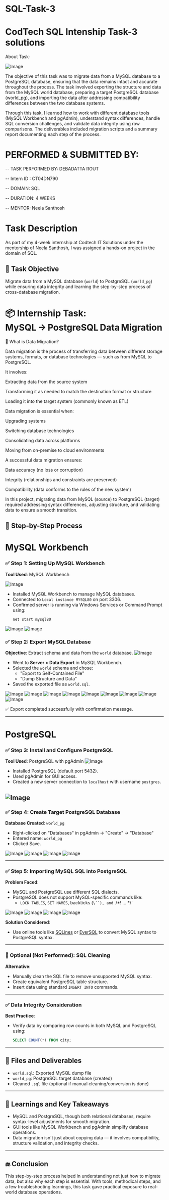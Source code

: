 # SQL-Task-3
# CodTech SQL Intenship Task-3 solutions
About Task-

![Image](https://github.com/user-attachments/assets/fa8d5667-cc8e-4aed-9e95-dd0eaa4d7ed6)

The objective of this task was to migrate data from a MySQL database to a PostgreSQL database, ensuring that the data remains intact and accurate throughout the process. The task involved exporting the structure and data from the MySQL world database, preparing a target PostgreSQL database (world_pg), and importing the data after addressing compatibility differences between the two database systems.

Through this task, I learned how to work with different database tools (MySQL Workbench and pgAdmin), understand syntax differences, handle SQL conversion challenges, and validate data integrity using row comparisons. The deliverables included migration scripts and a summary report documenting each step of the process.

# PERFORMED & SUBMITTED BY:

-- TASK PERFORMED BY: DEBADATTA ROUT

-- Intern ID : CT04DN790

-- DOMAIN: SQL

-- DURATION: 4 WEEKS

-- MENTOR: Neela Santhosh

# Task Description

As part of my 4-week internship at Codtech IT Solutions under the mentorship of Neela Santhosh, I was assigned a hands-on project in the domain of SQL. 
## 🎯 Task Objective
Migrate data from a MySQL database (`world`) to PostgreSQL (`world_pg`) while ensuring data integrity and learning the step-by-step process of cross-database migration.

# 📦 Internship Task: MySQL → PostgreSQL Data Migration 
📌 What is Data Migration?

Data migration is the process of transferring data between different storage systems, formats, or database technologies — such as from MySQL to PostgreSQL.

It involves:

Extracting data from the source system

Transforming it as needed to match the destination format or structure

Loading it into the target system (commonly known as ETL)

Data migration is essential when:

Upgrading systems

Switching database technologies

Consolidating data across platforms

Moving from on-premise to cloud environments

A successful data migration ensures:

Data accuracy (no loss or corruption)

Integrity (relationships and constraints are preserved)

Compatibility (data conforms to the rules of the new system)

In this project, migrating data from MySQL (source) to PostgreSQL (target) required addressing syntax differences, adjusting structure, and validating data to ensure a smooth transition.

## 🧭 Step-by-Step Process
# MySQL Workbench
### ✅ Step 1: Setting Up MySQL Workbench
**Tool Used**: MySQL Workbench

![Image](https://github.com/user-attachments/assets/307c94b4-ace1-4241-a7ee-e1491b53f8c7)

- Installed MySQL Workbench to manage MySQL databases.
- Connected to `Local instance MYSQL80` on port 3306.
- Confirmed server is running via Windows Services or Command Prompt using:
  ```
  net start mysql80
  ```
![Image](https://github.com/user-attachments/assets/ffa1a4a1-f2bc-48db-91d1-8d811e1d68c1)
![Image](https://github.com/user-attachments/assets/57eb61db-718d-4f6a-ad67-95cdf96355b2)

### ✅ Step 2: Export MySQL Database
**Objective**: Extract schema and data from the `world` database.
![Image](https://github.com/user-attachments/assets/f8c5ea0c-afcb-4d36-b8dd-8d4b13420334)
- Went to **Server > Data Export** in MySQL Workbench.
- Selected the `world` schema and chose:
  - "Export to Self-Contained File"
  - "Dump Structure and Data"
- Saved the exported file as `world.sql`.
  
![Image](https://github.com/user-attachments/assets/bf5d8b2b-cd79-4a9e-ba7b-397af523a1b1)
![Image](https://github.com/user-attachments/assets/864872be-326a-48bb-aaac-03fd0e26593e)
![Image](https://github.com/user-attachments/assets/e68a5407-e3d1-45cf-a63b-3b7afaa91d94)
![Image](https://github.com/user-attachments/assets/40946940-040a-4f17-a4fe-99ed47240183)
![Image](https://github.com/user-attachments/assets/5f01eb27-1e15-4b0a-b8cd-2f49100f86f7)
![Image](https://github.com/user-attachments/assets/1e838efb-b4ec-4942-8c7e-73d7364526e8)
![Image](https://github.com/user-attachments/assets/eabda6e8-1f7b-4efd-86a4-6f09b5eb2888)
![Image](https://github.com/user-attachments/assets/195d645d-1482-45d5-926b-dd0ff2e46e8d)
![Image](https://github.com/user-attachments/assets/d735c917-9aa8-4903-a9aa-30d89ce931c5)

✅ Export completed successfully with confirmation message.

---
# PostgreSQL
### ✅ Step 3: Install and Configure PostgreSQL
**Tool Used**: PostgreSQL with pgAdmin
![Image](https://github.com/user-attachments/assets/95123665-9f81-4311-814f-d92c425b5827)
- Installed PostgreSQL (default port 5432).
- Used pgAdmin for GUI access.
- Created a new server connection to `localhost` with username `postgres`.

![Image](https://github.com/user-attachments/assets/6632c99b-d165-44ea-8a1c-539345bbeefe)
---

### ✅ Step 4: Create Target PostgreSQL Database
**Database Created**: `world_pg`

- Right-clicked on "Databases" in pgAdmin → "Create" → "Database"
- Entered name: `world_pg`
- Clicked Save.

![Image](https://github.com/user-attachments/assets/9a1b7af9-e615-4396-b2d0-79b1f5bda7ee)
![Image](https://github.com/user-attachments/assets/02ee3666-c48a-4ca7-a904-70a78488b25e)
![Image](https://github.com/user-attachments/assets/62281b86-3f79-4913-a58b-cde6d1e163ff)
![Image](https://github.com/user-attachments/assets/21e1d051-db9e-4972-9a19-315337002b0a)

---

### ✅ Step 5: Importing MySQL SQL into PostgreSQL
**Problem Faced**:
- MySQL and PostgreSQL use different SQL dialects.
- PostgreSQL does not support MySQL-specific commands like:
  - `LOCK TABLES`, `SET NAMES`, backticks (`\``), and `/*! ... */`
 
![Image](https://github.com/user-attachments/assets/aec4ef15-028c-42ed-b942-bd01d8d41d79)
![Image](https://github.com/user-attachments/assets/1084acdd-8f2b-48b1-8f49-51930aca4d70)
![Image](https://github.com/user-attachments/assets/d1c53230-5dfe-4932-b996-646556d9bf76)
![Image](https://github.com/user-attachments/assets/8f7e3631-fdd1-49a8-837e-fda060e27f31)

**Solution Considered**:
- Use online tools like [SQLines](https://sqlines.com/online) or [EverSQL](https://sql-translator.eversql.com/) to convert MySQL syntax to PostgreSQL syntax.

---

### 🧹 Optional (Not Performed): SQL Cleaning
**Alternative**:
- Manually clean the SQL file to remove unsupported MySQL syntax.
- Create equivalent PostgreSQL table structure.
- Insert data using standard `INSERT INTO` commands.

---

### ✅ Data Integrity Consideration
**Best Practice**:
- Verify data by comparing row counts in both MySQL and PostgreSQL using:
  ```sql
  SELECT COUNT(*) FROM city;
  ```

---

## 📁 Files and Deliverables
- `world.sql`: Exported MySQL dump file
- `world_pg`: PostgreSQL target database (created)
- Cleaned `.sql` file (optional if manual cleaning/conversion is done)

---

## 🧠 Learnings and Key Takeaways
- MySQL and PostgreSQL, though both relational databases, require syntax-level adjustments for smooth migration.
- GUI tools like MySQL Workbench and pgAdmin simplify database operations.
- Data migration isn't just about copying data — it involves compatibility, structure validation, and integrity checks.

---

## 🔚 Conclusion
This step-by-step process helped in understanding not just how to migrate data, but also why each step is essential. With tools, methodical steps, and a few troubleshooting learnings, this task gave practical exposure to real-world database operations.




